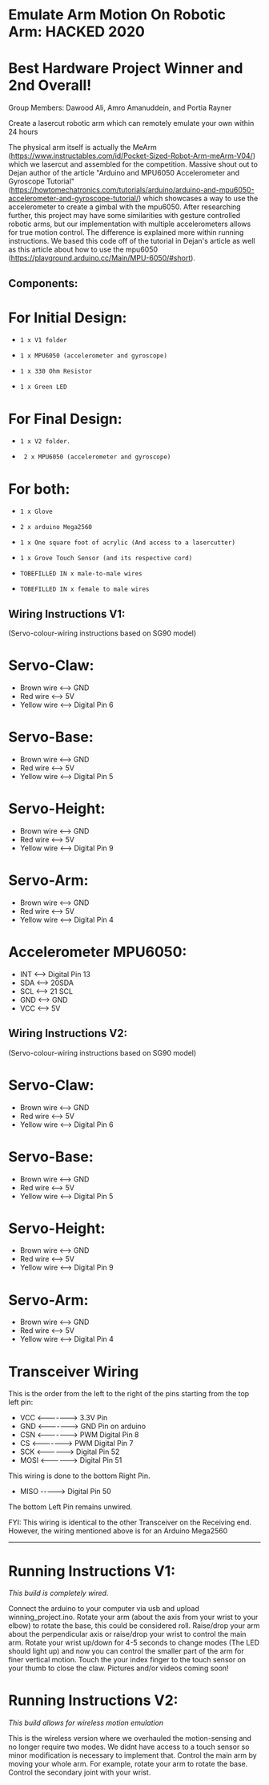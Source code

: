 # Emulate Arm Motion On Robotic Arm: HACKED 2020 
# Best Hardware Project Winner and 2nd Overall!

Group Members: Dawood Ali, Amro Amanuddein, and Portia Rayner

Create a lasercut robotic arm which can remotely emulate your own within 24 hours

The physical arm itself is actually the MeArm (https://www.instructables.com/id/Pocket-Sized-Robot-Arm-meArm-V04/) which we lasercut and assembled for the competition. Massive shout out to Dejan author of the article "Arduino and MPU6050 Accelerometer and Gyroscope Tutorial" (https://howtomechatronics.com/tutorials/arduino/arduino-and-mpu6050-accelerometer-and-gyroscope-tutorial/) which showcases a way to use the accelerometer to create a gimbal with the mpu6050. After researching further, this project may have some similarities with gesture controlled robotic arms, but our implementation with multiple accelerometers allows for true motion control. The difference is explained more within running instructions.  We based this code off of the tutorial in Dejan's article as well as this article about how to use the mpu6050 (https://playground.arduino.cc/Main/MPU-6050/#short). 


Components:
-------------
# For Initial Design:
      
-     1 x V1 folder
      
-     1 x MPU6050 (accelerometer and gyroscope)

-     1 x 330 Ohm Resistor

-     1 x Green LED

     
# For Final Design:
      
-     1 x V2 folder.
      
-      2 x MPU6050 (accelerometer and gyroscope)
      
# For both:

-     1 x Glove

-     2 x arduino Mega2560

-     1 x One square foot of acrylic (And access to a lasercutter)

-     1 x Grove Touch Sensor (and its respective cord)

-     TOBEFILLED IN x male-to-male wires

-     TOBEFILLED IN x female to male wires

Wiring Instructions V1:
-----------------------
(Servo-colour-wiring instructions based on SG90 model) 
# Servo-Claw:
- Brown wire  <--> GND
- Red wire    <--> 5V
- Yellow wire <--> Digital Pin 6
# Servo-Base:
- Brown wire  <--> GND
- Red wire    <--> 5V
- Yellow wire <--> Digital Pin 5
# Servo-Height:
- Brown wire  <--> GND
- Red wire    <--> 5V
- Yellow wire <--> Digital Pin 9
# Servo-Arm:
- Brown wire  <--> GND
- Red wire    <--> 5V
- Yellow wire <--> Digital Pin 4

# Accelerometer MPU6050:
- INT <--> Digital Pin 13
- SDA <--> 20SDA
- SCL <--> 21 SCL
- GND <--> GND
- VCC <--> 5V

Wiring Instructions V2:
-----------------------
(Servo-colour-wiring instructions based on SG90 model) 
# Servo-Claw:
- Brown wire  <--> GND
- Red wire    <--> 5V
- Yellow wire <--> Digital Pin 6
# Servo-Base:
- Brown wire  <--> GND
- Red wire    <--> 5V
- Yellow wire <--> Digital Pin 5
# Servo-Height:
- Brown wire  <--> GND
- Red wire    <--> 5V
- Yellow wire <--> Digital Pin 9
# Servo-Arm:
- Brown wire  <--> GND
- Red wire    <--> 5V
- Yellow wire <--> Digital Pin 4

# Transceiver Wiring
 This is the order from the left to the right of the pins starting from the top left pin:
 
- VCC <-------> 3.3V Pin
- GND <-------> GND Pin on arduino
- CSN <-------> PWM Digital Pin 8
- CS  <-------> PWM Digital Pin 7
- SCK  <------> Digital Pin 52
- MOSI <------> Digital Pin 51

This wiring is done to the bottom Right Pin.
- MISO -----> Digital Pin 50

The bottom Left Pin remains unwired.

FYI: This wiring is identical to the other Transceiver on the Receiving end.
However, the wiring mentioned above is for an Arduino Mega2560 

------------------

# Running Instructions V1:
*This build is completely wired.*

Connect the arduino to your computer via usb and upload winning_project.ino. Rotate your arm (about the axis from your wrist to your elbow) to rotate the base, this could be considered roll. Raise/drop your arm about the perpendicular axis or raise/drop your wrist to control the main arm. Rotate your wrist up/down for 4-5 seconds to change modes (The LED should light up) and now you can control the smaller part of the arm for finer vertical motion. Touch the your index finger to the touch sensor on your thumb to close the claw. Pictures and/or videos coming soon!

# Running Instructions V2:
*This build allows for wireless motion emulation*

This is the wireless version where we overhauled the motion-sensing and no longer require two modes. We didnt have access to a touch sensor so minor modification is necessary to implement that. Control the main arm by moving your whole arm. For example, rotate your arm to rotate the base. Control the secondary joint with your wrist.
 
